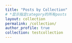 ```yaml
---
title: "Posts by Collection"
# *显示指定category的所有posts
layout: collection
permalink: /collection/
author_profile: true
collection: testcollection
---
```

